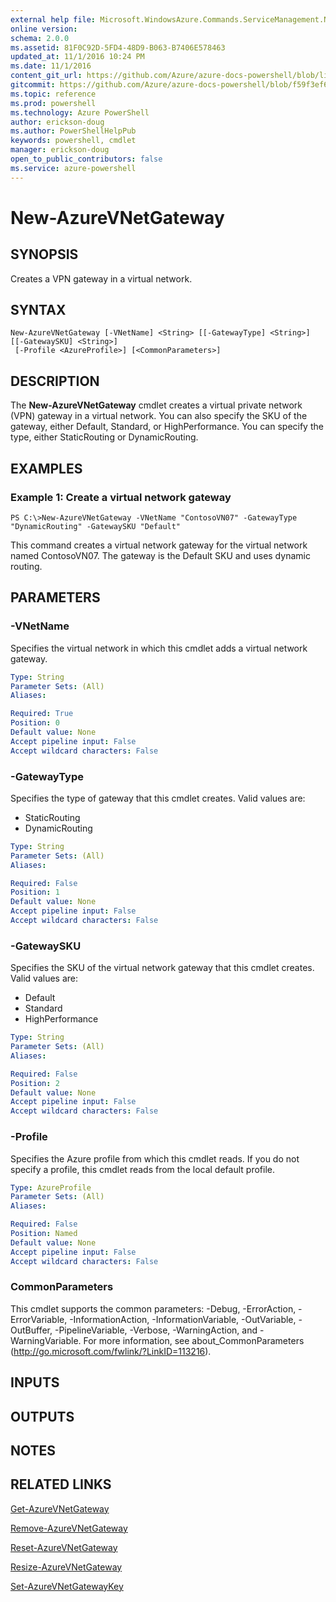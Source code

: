 ```yaml
---
external help file: Microsoft.WindowsAzure.Commands.ServiceManagement.Network.dll-Help.xml
online version: 
schema: 2.0.0
ms.assetid: 81F0C92D-5FD4-48D9-B063-B7406E578463
updated_at: 11/1/2016 10:24 PM
ms.date: 11/1/2016
content_git_url: https://github.com/Azure/azure-docs-powershell/blob/live/azureps-cmdlets-docs/ServiceManagement/Azure.Networking/v0.9.8/New-AzureVNetGateway.md
gitcommit: https://github.com/Azure/azure-docs-powershell/blob/f59f3ef60bc592383812213e69fd77ba950759ed/azureps-cmdlets-docs/ServiceManagement/Azure.Networking/v0.9.8/New-AzureVNetGateway.md
ms.topic: reference
ms.prod: powershell
ms.technology: Azure PowerShell
author: erickson-doug
ms.author: PowerShellHelpPub
keywords: powershell, cmdlet
manager: erickson-doug
open_to_public_contributors: false
ms.service: azure-powershell
---
```


# New-AzureVNetGateway

## SYNOPSIS
Creates a VPN gateway in a virtual network.

## SYNTAX

```
New-AzureVNetGateway [-VNetName] <String> [[-GatewayType] <String>] [[-GatewaySKU] <String>]
 [-Profile <AzureProfile>] [<CommonParameters>]
```

## DESCRIPTION
The **New-AzureVNetGateway** cmdlet creates a virtual private network (VPN) gateway in a virtual network.
You can also specify the SKU of the gateway, either Default, Standard, or HighPerformance.
You can specify the type, either StaticRouting or DynamicRouting.

## EXAMPLES

### Example 1: Create a virtual network gateway
```
PS C:\>New-AzureVNetGateway -VNetName "ContosoVN07" -GatewayType "DynamicRouting" -GatewaySKU "Default"
```

This command creates a virtual network gateway for the virtual network named ContosoVN07.
The gateway is the Default SKU and uses dynamic routing.

## PARAMETERS

### -VNetName
Specifies the virtual network in which this cmdlet adds a virtual network gateway.

```yaml
Type: String
Parameter Sets: (All)
Aliases: 

Required: True
Position: 0
Default value: None
Accept pipeline input: False
Accept wildcard characters: False
```

### -GatewayType
Specifies the type of gateway that this cmdlet creates.
Valid values are: 

- StaticRouting 
- DynamicRouting

```yaml
Type: String
Parameter Sets: (All)
Aliases: 

Required: False
Position: 1
Default value: None
Accept pipeline input: False
Accept wildcard characters: False
```

### -GatewaySKU
Specifies the SKU of the virtual network gateway that this cmdlet creates.
Valid values are: 

- Default 
- Standard 
- HighPerformance

```yaml
Type: String
Parameter Sets: (All)
Aliases: 

Required: False
Position: 2
Default value: None
Accept pipeline input: False
Accept wildcard characters: False
```

### -Profile
Specifies the Azure profile from which this cmdlet reads.
If you do not specify a profile, this cmdlet reads from the local default profile.

```yaml
Type: AzureProfile
Parameter Sets: (All)
Aliases: 

Required: False
Position: Named
Default value: None
Accept pipeline input: False
Accept wildcard characters: False
```

### CommonParameters
This cmdlet supports the common parameters: -Debug, -ErrorAction, -ErrorVariable, -InformationAction, -InformationVariable, -OutVariable, -OutBuffer, -PipelineVariable, -Verbose, -WarningAction, and -WarningVariable. For more information, see about_CommonParameters (http://go.microsoft.com/fwlink/?LinkID=113216).

## INPUTS

## OUTPUTS

## NOTES

## RELATED LINKS

[Get-AzureVNetGateway](xref:ServiceManagement/Azure.Networking/v0.9.8/Get-AzureVNetGateway.md)

[Remove-AzureVNetGateway](xref:ServiceManagement/Azure.Networking/v0.9.8/Remove-AzureVNetGateway.md)

[Reset-AzureVNetGateway](xref:ServiceManagement/Azure.Networking/v0.9.8/Reset-AzureVNetGateway.md)

[Resize-AzureVNetGateway](xref:ServiceManagement/Azure.Networking/v0.9.8/Resize-AzureVNetGateway.md)

[Set-AzureVNetGatewayKey](xref:ServiceManagement/Azure.Networking/v0.9.8/Set-AzureVNetGatewayKey.md)


